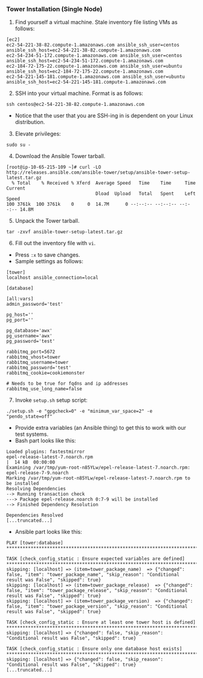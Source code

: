### Tower Installation (Single Node)

1) Find yourself a virtual machine. Stale inventory file listing VMs as follows:
```
[ec2]
ec2-54-221-38-82.compute-1.amazonaws.com ansible_ssh_user=centos ansible_ssh_host=ec2-54-221-38-82.compute-1.amazonaws.com
ec2-54-234-51-172.compute-1.amazonaws.com ansible_ssh_user=centos ansible_ssh_host=ec2-54-234-51-172.compute-1.amazonaws.com
ec2-184-72-175-22.compute-1.amazonaws.com ansible_ssh_user=ubuntu ansible_ssh_host=ec2-184-72-175-22.compute-1.amazonaws.com
ec2-54-221-145-181.compute-1.amazonaws.com ansible_ssh_user=ubuntu ansible_ssh_host=ec2-54-221-145-181.compute-1.amazonaws.com
```

2) SSH into your virtual machine. Format is as follows:
```
ssh centos@ec2-54-221-38-82.compute-1.amazonaws.com
```
* Notice that the user that you are SSH-ing in is dependent on your Linux distribution.

3) Elevate privileges:
```
sudo su -
```

4) Download the Ansible Tower tarball.
```
[root@ip-10-65-215-109 ~]# curl -LO http://releases.ansible.com/ansible-tower/setup/ansible-tower-setup-latest.tar.gz
  % Total    % Received % Xferd  Average Speed   Time    Time     Time  Current
                                 Dload  Upload   Total   Spent    Left  Speed
100 3761k  100 3761k    0     0  14.7M      0 --:--:-- --:--:-- --:--:-- 14.8M
```

5) Unpack the Tower tarball.
```
tar -zxvf ansible-tower-setup-latest.tar.gz 
```

6) Fill out the inventory file with `vi`.
* Press `:x` to save changes.
* Sample settings as follows:
```
[tower]
localhost ansible_connection=local

[database]

[all:vars]
admin_password='test'

pg_host=''
pg_port=''

pg_database='awx'
pg_username='awx'
pg_password='test'

rabbitmq_port=5672
rabbitmq_vhost=tower
rabbitmq_username=tower
rabbitmq_password='test'
rabbitmq_cookie=cookiemonster

# Needs to be true for fqdns and ip addresses
rabbitmq_use_long_name=false
```

7) Invoke `setup.sh` setup script:
```
./setup.sh -e "gpgcheck=0" -e "minimum_var_space=2" -e "pendo_state=off"
```
* Provide extra variables (an Ansible thing) to get this to work with our test systems.
* Bash part looks like this:
```
Loaded plugins: fastestmirror
epel-release-latest-7.noarch.rpm                                                                                                                                        |  14 kB  00:00:00     
Examining /var/tmp/yum-root-n85YLw/epel-release-latest-7.noarch.rpm: epel-release-7-9.noarch
Marking /var/tmp/yum-root-n85YLw/epel-release-latest-7.noarch.rpm to be installed
Resolving Dependencies
--> Running transaction check
---> Package epel-release.noarch 0:7-9 will be installed
--> Finished Dependency Resolution

Dependencies Resolved
[...truncated...]
```

* Ansible part looks like this:
```
PLAY [tower:database] *************************************************************************************************************************************************************************

TASK [check_config_static : Ensure expected variables are defined] ****************************************************************************************************************************
skipping: [localhost] => (item=tower_package_name)  => {"changed": false, "item": "tower_package_name", "skip_reason": "Conditional result was False", "skipped": true}
skipping: [localhost] => (item=tower_package_release)  => {"changed": false, "item": "tower_package_release", "skip_reason": "Conditional result was False", "skipped": true}
skipping: [localhost] => (item=tower_package_version)  => {"changed": false, "item": "tower_package_version", "skip_reason": "Conditional result was False", "skipped": true}

TASK [check_config_static : Ensure at least one tower host is defined] ************************************************************************************************************************
skipping: [localhost] => {"changed": false, "skip_reason": "Conditional result was False", "skipped": true}

TASK [check_config_static : Ensure only one database host exists] *****************************************************************************************************************************
skipping: [localhost] => {"changed": false, "skip_reason": "Conditional result was False", "skipped": true}
[...truncated...]
```
